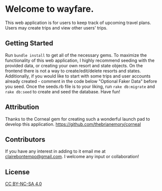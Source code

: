 # Welcome to wayfare.

This web application is for users to keep track of upcoming travel plans. Users may create trips and view other users' trips. 

## Getting Started
Run `bundle install` to get all of the necessary gems. To maximize the functionality of this web application, I highly recommend seeding with the provided data, or creating your own resort and state objects. On the frontend there is not a way to create/edit/delete resorts and states. Additionally, if you would like to start with some trips and user accounts already created - comment in the code below "Optional Faker Data" before you seed. Once the seeds.rb file is to your liking, run `rake db:migrate` and `rake db:seed` to create and seed the database. Have fun!

## Attribution
Thanks to the Corneal gem for creating such a wonderful launch pad to develop this application. https://github.com/thebrianemory/corneal


## Contributors 
If you have any interest in adding to it email me at clairebontempo@gmail.com. I welcome any input or collaboration!


## License
[CC BY-NC-SA 4.0]( https://creativecommons.org/licenses/by-nc-sa/4.0/
)
